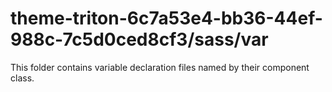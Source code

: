 # theme-triton-6c7a53e4-bb36-44ef-988c-7c5d0ced8cf3/sass/var

This folder contains variable declaration files named by their component class.
